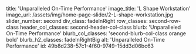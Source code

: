 title: 'Unparalleled On-Time Performance'
image_title: 'L Shape Workstation'
image_url: /assets/img/home-page-slider/2-L-shape-workstation.jpg
slider_number: second
div_class: fadeInRight
row_classes: second-row-class
header_col_classes: second-header-col-class
blurb: 'Unparalleled On-Time Performance'
blurb_col_classes: 'second-blurb-col-class orange bold'
blurb_h2_classes: fadeInRightBig
alt: 'Unparalleled On-Time Performance'
id: 49b8d238-57c1-4f60-9749-15dd3d06bc63
